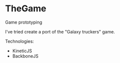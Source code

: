 TheGame
=======

Game prototyping

I've tried create a port of the "Galaxy truckers" game.

Technologies:
- KineticJS
- BackboneJS

